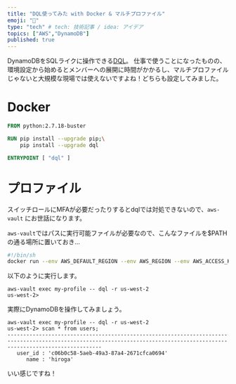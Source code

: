 ```yaml
---
title: "DQL使ってみた with Docker & マルチプロファイル"
emoji: "🔖"
type: "tech" # tech: 技術記事 / idea: アイデア
topics: ["AWS","DynamoDB"]
published: true
---
```


DynamoDBをSQLライクに操作できる[DQL](https://github.com/stevearc/dql)。
仕事で使うことになったものの、環境設定から始めるとメンバーへの展開に時間がかかるし、マルチプロファイルじゃないと大規模な現場では使えないですよね！どちらも設定してみました。

# Docker

```Dockerfile
FROM python:2.7.18-buster

RUN pip install --upgrade pip;\
    pip install --upgrade dql

ENTRYPOINT [ "dql" ]
```

# プロファイル

スイッチロールにMFAが必要だったりするとdqlでは対処できないので、`aws-vault` にお世話になります。

`aws-vault`ではパスに実行可能ファイルが必要なので、こんなファイルを$PATHの通る場所に置いておき...

```sh
#!/bin/sh
docker run --env AWS_DEFAULT_REGION --env AWS_REGION --env AWS_ACCESS_KEY_ID --env AWS_SECRET_ACCESS_KEY --env AWS_SESSION_TOKEN --env AWS_SECURITY_TOKEN --env AWS_SESSION_EXPIRATION --rm -it -v "$HOME/.aws:/root/.aws" hiroga/dql:latest "$@"
```

以下のように実行します。

```terminal
aws-vault exec my-profile -- dql -r us-west-2
us-west-2>
```


実際にDynamoDBを操作してみましょう。

```terminal
aws-vault exec my-profile -- dql -r us-west-2
us-west-2> scan * from users;
--------------------------------------------------------------------------------------------------------------------------------------------------------------------------
   user_id : 'c06b0c58-5aeb-49a3-87a4-2671cfca0694'
      name : 'hiroga'
```

いい感じですね！


